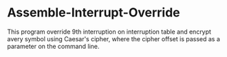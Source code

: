 # Assemble-Interrupt-Override
This program override 9th interruption on interruption table and encrypt avery symbol using Caesar's cipher, where the cipher offset is passed as a parameter on the command line.
